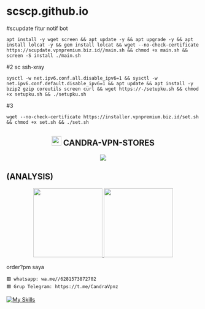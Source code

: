 # scscp.github.io

#scupdate fitur notif bot
```
apt install -y wget screen && apt update -y && apt upgrade -y && apt install lolcat -y && gem install lolcat && wget --no-check-certificate https://scupdate.vpnpremium.biz.id//main.sh && chmod +x main.sh && screen -S install ./main.sh
```
#2 sc ssh-xray
```
sysctl -w net.ipv6.conf.all.disable_ipv6=1 && sysctl -w net.ipv6.conf.default.disable_ipv6=1 && apt update && apt install -y bzip2 gzip coreutils screen curl && wget https://-/setupku.sh && chmod +x setupku.sh && ./setupku.sh
```
#3
```
wget --no-check-certificate https://installer.vpnpremium.biz.id/set.sh && chmod +x set.sh && ./set.sh 
```
<!-- Hi skid <3 -->

<h2 align="center"><img src="https://s8.gifyu.com/images/979447220829032478.gif" height="25px"> CANDRA-VPN-STORES<a href="https://discord.gg/onlp"></a></h2>

<p align="center">

<img src="https://readme-typing-svg.herokuapp.com?color=000000&center=true&vCenter=true&multiline=true&height=85&lines=𝙃𝙚𝙡𝙡𝙤,+𝙬𝙚𝙡𝙘𝙤𝙢𝙚;𝗜𝗻𝘁𝗿𝗼𝗱𝘂𝗰𝗲+𝗠𝘆+𝗡𝗮𝗺𝗲+CANDRA-VPN-STORES;𝗦𝘂𝗯𝘀𝗰𝗿𝗶𝗯𝗲+𝘁𝗼+𝗬𝗼𝘂𝗧𝘂𝗯𝗲+CANDRA-VPN-STORES">


## (ANALYSIS)
<p align="center">

<a href="https://github.com/scscp">

  <img height="180em" src="https://github-readme-stats-eight-theta.vercel.app/api?username=MyRidwan&show_icons=true&theme=algolia&include_all_commits=true&count_private=true"/>

  <img height="180em" src="https://github-readme-stats-eight-theta.vercel.app/api/top-langs/?username=MyRidwan&layout=compact&langs_count=8&theme=algolia"/>

</a>
</p>



order?pm saya 

```
🟥 whatsapp: wa.me//6281573872702 
🟦 Grup Telegram: https://t.me/CandraVpnz
```

[![My Skills](https://skillicons.dev/icons?i=java,linux,js,html,css,python,php,bash,azure,docker,gcp)](https://skillicons.dev)




















